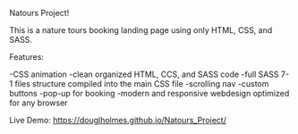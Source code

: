 Natours Project!

This is a nature tours booking landing page using only HTML, CSS, and SASS.

Features:

  -CSS animation
  -clean organized HTML, CCS, and SASS code
  -full SASS 7-1 files structure compiled into the main CSS file
  -scrolling nav
  -custom buttons
  -pop-up for booking
  -modern and responsive webdesign optimized for any browser


Live Demo: https://douglholmes.github.io/Natours_Project/


